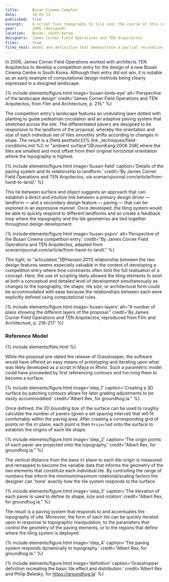 ```yaml
---
title:      Busan Cinema Complex
date:       19-03-11
published:  true
excerpt:    A script ties topography to tile over the course of this competition entry.
year:       2006 (designed)
location:   Busan, South Korea
designers:  James Corner Field Operations and TEN Arquitectos
files:      true
files_text: model and definition that demonstrate a partial recreation of this project
---
```


In 2006, James Corner Field Operations worked with architects TEN Arquitectos to develop a competition entry for the design of a new Busan Cinema Centre in South Korea. Although their entry did not win, it is notable as an early example of computational design methods being clearly expressed in a designed landscape.

{% include elements/figure.html image='busan-birds-eye' alt='Perspective of the landscape design' credit="James Corner Field Operations and TEN Arquitectos, from Film and Architecture, p. 215." %}

The competition entry's landscape features an undulating lawn dotted with planting to guide pedestrian circulation and an adaptive paving system that stretched across the site. The differentiated pavers are designed to be responsive to the landform of the proposal, whereby the orientation and size of each individual set of tiles smoothly shifts according to changes in slope. The result is a [field aesthetic]({% link _techniques/field-conditions.md %}) or "ambient surface"[@JoonKang:2006 208] where the tiles are smallest and most offset from their original horizontal orientation where the topography is highest.

{% include elements/figure.html image='busan-field' caption='Details of the paving system and its relationship to landform.' credit='By James Corner Field Operations and TEN Arquitectos, via scenariojournal.com/article/from-hand-to-land/.' %}

This tie between surface and object suggests an approach that can establish a direct and intuitive link between a primary design driver — landform — and a secondary design feature — paving — that can be explored in an expressive manner. Once developed, the tiling system would be able to quickly respond to different landforms and so create a  feedback loop where the topography and the tile geometries are tied together throughout design development.

{% include elements/figure.html image='busan-pspxv' alt='Perspective of the Busan Cinema competition entry.' credit="By James Corner Field Operations and TEN Arquitectos, adapted from scenariojournal.com/article/from-hand-to-land/." %}

This tight, or "articulated,"[@Hansen:2011] relationship between the two design features seems especially valuable in the context of developing a competition entry where time constraints often limit the full realisation of a concept. Here, the use of scripting likely allowed the tiling elements to exist at both a conceptual and detailed level of development simultaneously  as changes to the topography, tile shape, tile size, or architectural form could be accommodated with ease because the relationships between each were explicitly defined using computational rules.

{% include elements/figure.html image='busan-layers' alt="A number of plans showing the different layers of the proposal." credit='By James Corner Field Operations and TEN Arquitectos, reproduced from Film and Architecture, p. 216-217.' %}

### Reference Model

{% include elements/files.html %}

While the proposal pre-dated the release of Grasshopper, the software would have offered an easy means of prototyping and iterating upon what was likely developed as a script in Maya or Rhino. Such a parametric model could have proceeded by first referencing contours and `Patch`ing them to become a surface.

{% include elements/figure.html image='step_1' caption='Creating a 3D surface by patching contours allows for later grading adjustments to be easily accommodated.' credit="Albert Rex, for groundhog.la." %}

Once defined, the 2D bounding box of the surface can be used to roughly calculate the number of pavers (given a set spacing interval) that will fit comfortably within the paving area. After creating a corresponding grid of points on the `XY` plane, each point is then `Project`ed onto the surface to establish the origins of each tile shape.

{% include elements/figure.html image='step_2' caption='The origin points of each paver are projected onto the topography.' credit="Albert Rex, for groundhog.la." %}

The vertical distance from the base `XY` plane to each tile-origin is measured and remapped to become the variable data that informs the geometry of the two elements that constitute each individual tile. By controlling the range of numbers that inform the minimum/maximum rotational/scaling factors the designer can 'hone' exactly how the tile system responds to the surface.

{% include elements/figure.html image='step_3' caption='The elevation of each paver is used to define its shape, size and rotation' credit="Albert Rex, for groundhog.la." %}

The result is a paving system that responds to and accentuates the topography of site. Moreover, the form of each tile can be quickly iterated upon in response to topographic manipulation, to the parameters that control the geometry of the paving elements, or to the regions that define where the tiling system is deployed.

{% include elements/figure.html image='step_4' caption='The paving system responds dynamically to topography.' credit="Albert Rex, for groundhog.la." %}

{% include elements/figure.html image='definition' caption='Grasshopper definition recreating the basic tile effect and distribution.' credit='Albert Rex and Philip Belesky, for https://groundhog.la' %}

